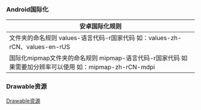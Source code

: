 ### Android国际化

|安卓国际化规则|
|------|
|文件夹的命名规则 values-语言代码-r国家代码 如：values-zh-rCN、values-en-rUS |
|国际化mipmap文件夹的命名规则 mipmap-语言代码-r国家代码 如果需要加分辨率可以使用 如：mipmap-zh-rCN-mdpi|

### Drawable资源
[Drawable资源](https://github.com/ningbaoqi/Activity/blob/master/README-drawable.md)
